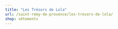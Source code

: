 ```yaml
---
title: "Les Trésors de Lola"
url: /saint-remy-de-provence/les-tresors-de-lola/
shop: vêtements
---
```

